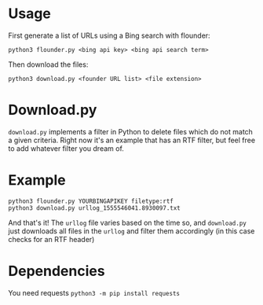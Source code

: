 # Usage

First generate a list of URLs using a Bing search with flounder:

`python3 flounder.py <bing api key> <bing api search term>`

Then download the files:

`python3 download.py <founder URL list> <file extension>`

# Download.py

`download.py` implements a filter in Python to delete files which do not match a given criteria. Right now it's an example that has an RTF filter, but feel free to add whatever filter you dream of.

# Example

```
python3 flounder.py YOURBINGAPIKEY filetype:rtf
python3 download.py urllog_1555546041.8930097.txt
```

And that's it! The `urllog` file varies based on the time so, and `download.py` just downloads all files in the `urllog` and filter them accordingly (in this case checks for an RTF header)

# Dependencies

You need requests `python3 -m pip install requests`

